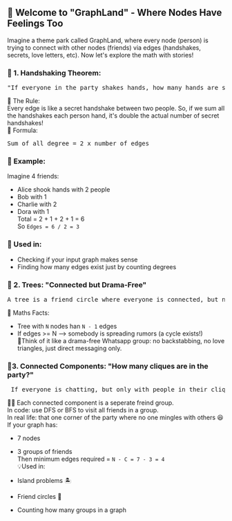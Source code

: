 ## 🎢 Welcome to "GraphLand" - Where Nodes Have Feelings Too
Imagine a theme park called GraphLand, where every node (person) is trying to connect with other nodes (friends) via edges (handshakes, secrets, love letters, etc). Now let's explore the math with stories!

### 🎉 1. Handshaking Theorem:
<pre>
"If everyone in the party shakes hands, how many hands are shaken?"
</pre>
💬 The Rule:<br>
Every edge is like a secret handshake between two people. So, if we sum all the handshakes each person hand, it's double the actual number of secret handshakes!<br>
📏 Formula:
<pre>Sum of all degree = 2 x number of edges </pre>

### 👀 Example:
Imagine 4 friends:<br>
- Alice shook hands with 2 people
- Bob with 1
- Charlie with 2
- Dora with 1<br>
Total = 2 + 1 + 2 + 1 = 6<br>
So `Edges = 6 / 2 = 3`

### 🧠 Used in:
- Checking if your input graph makes sense
- Finding how many edges exist just by counting degrees

### 🌳 2. Trees: "Connected but Drama-Free"
<pre>A tree is a friend circle where everyone is connected, but no drama loops (a.k.a. cycles) exist.</pre>
📏 Maths Facts:

- Tree with `N` nodes han `N - 1` edges
- If edges >= N --> somebody is spreading rumors (a cycle exists!)<br>
🌴Think of it like a drama-free Whatsapp group: no backstabbing, no love triangles, just direct messaging only.
### 🔌3. Connected Components: "How many cliques are in the party?"
<pre> If everyone is chatting, but only with people in their clique (group), how many groups are there? </pre>
👯‍♀️ Each connected component is a seperate freind group.<br>
In code: use DFS or BFS to visit all friends in a group.<br>
In real life: that one corner of the party where no one mingles with others 😆<br>
If your graph has:

- 7 nodes
- 3 groups of friends<br>
Then minimum edges required = `N - C = 7 - 3 = 4` <br>
💡Used in:

- Island problems 🏝️
- Friend circles 🤝
- Counting how many groups in a graph
